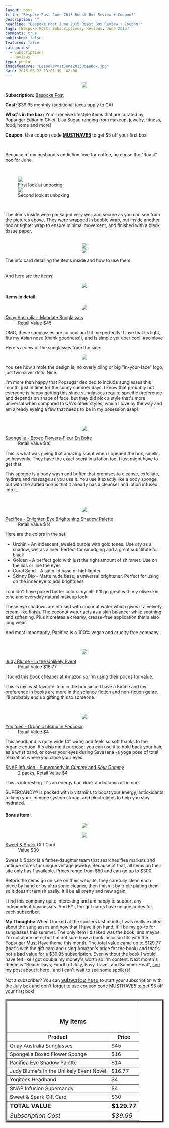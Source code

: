 ```yaml
---
layout: post
title: "Bespoke Post June 2015 Roast Box Review + Coupon!"
description: ""
headline: "Bespoke Post June 2015 Roast Box Review + Coupon!"
tags: [Bespoke Post, Subscriptions, Reviews, June 2015]
comments: true
published: false
featured: false
categories: 
  - Subscriptions
  - Reviews
type: photo
imagefeature: "BespokePostJune2015OpenBox.jpg"
date: 2015-06-22 13:01:39 -08:00
---
```


<center><img src='/images/BespokePostJune2015Box.jpg'></center>
<p><b>Subscription:</b> <a href="http://bespoke.evyy.net/c/164125/70438/1804" target="_blank">Bespoke Post</a></p>
<p><b>Cost:</b> $39.95 monthly (additional taxes apply to CA)</p>
<p><b>What's in the box:</b> You'll receive lifestyle items that are curated by Popsugar Editor in Chief, Lisa Sugar, ranging from makeup, jewelry, fitness, food, home and more!</p>
<p><b>Coupon:</b> Use coupon code <a href="http://popsugar-must-have.evyy.net/c/164125/137737/2706" target="_blank"><b>MUSTHAVE5</b></a> to get $5 off your first box!</p>
<br>

<p>Because of my husband's <strike>addiction</strike> love for coffee, he chose the "Roast" box for June.</p>
<br>

<figure>
      <img src='/images/BespokePostJune2015OpenBox.jpg'>
      <figcaption>First look at unboxing</figcaption>
      <img src='/images/BespokePostJune2015OpenBox2.jpg'>
      <figcaption>Second look at unboxing</figcaption>
</figure>
<br>

<p>The items inside were packaged very well and secure as you can see from the pictures above. They were wrapped in bubble wrap, put inside another box or tighter wrap to ensure minimal movement, and finished with a black tissue paper.</p>
<br>

<center><img src='/images/BespokePostJune2015Info.jpg'></center>
<center><img src='/images/BespokePostJune2015Info2.jpg'></center>
<p>The info card detailing the items inside and how to use them.</p>
<br>

<DT>And here are the items!</DT>
<p><center><img src='/images/BespokePostJune2015Items.jpg'></center></p>

<H4>Items in detail:</H4>

<p><center><img src='/images/BespokePostJune2015Grinder.jpg'></center></p>

<DL>
<DT><a href="http://www.quayaustralia.com/us/shop/116-day-breaker.html" target="_blank">Quay Australia - Mandate Sunglasses</a></DT>
<DD>Retail Value $45</DD>
</DL>

<p>OMG, these sunglasses are so cool and fit me perfectly! I love that its light, fits my Asian nose (thank goodness!), and is simple yet uber cool. #soinlove</p>

<p>Here's a view of the sunglasses from the side:</p>
<center><img src='/images/BespokePostJune2015Tumbler.jpg'></center>

<p>You see how simple the design is, no overly bling or big "in-your-face" logo, just two silver dots. Nice.</p>

<p>I'm more than happy that Popsugar decided to include sunglasses this month, just in time for the sunny summer days. I know that probably not everyone is happy getting this since sunglasses require specific preference and depends on shape of face, but they did pick a style that's more universal when compared to Q/A's other styles, which I love by the way and am already eyeing a few that needs to be in my posession asap!</p>
<br>

<p><center><img src='/images/PopsugarJune2015Coffee.jpg'></center></p>

<DL>
<DT><a href="http://spongelle.com/collections/spongelle/products/fleur-en-boite-boxed-flowers" target="_blank">Spongelle - Boxed Flowers-Fleur En Boîte</a></DT>
<DD>Retail Value $16</DD>
</DL>

<p>This is what was giving that amazing scent when I opened the box, smells so heavenly. They have the exact scent in a lotion too, I just might have to get that.</p>

<p>This sponge is a body wash and buffer that promises to cleanse, exfoliate, hydrate and massage as you use it. You use it exactly like a body sponge, but with the added bonus that it already has a cleanser and lotion infused into it.</p>
<br>

<p><center><img src='/images/PopsugarJune2015Eyeshadow.jpg'></center></p>

<DL>
<DT><a href="http://www.pacificabeauty.com/makeup/eyes/enlighten-eye-brightening-shadow-palette?id=422" target="_blank">Pacifica - Enlighten Eye Brightening Shadow Palette</a></DT>
<DD>Retail Value $14</DD>
</DL>

<p>Here are the colors in the set:
<ul>
<li>Urchin - An iridescent jeweled purple with gold tones.  Use dry as a shadow, wet as a liner.  Perfect for smudging and a great substitute for black</li>
<li>Golden - A perfect gold with just the right amount of shimmer.  Use on the lids or line the eyes</li>
<li>Coral Sand - A satin lid base or highlighter</li>
<li>Skinny Dip - Matte nude base, a universal brightener.  Perfect for using on the inner eye to add brightness</li>
</ul>
</p>

<p>I couldn't have picked better colors myself. It'll go great with my olive skin tone and everyday natural makeup look.</p>

<p>These eye shadows are infused with coconut water which gives it a velvety, cream-like finish. The coconut water acts as a skin balancer while soothing and softening. Plus it creates a creamy, crease-free application that's also long wear.</p>

<p>And most importantly, Pacifica is a 100% vegan and cruelty free company. <i class="icon-thumbs-up"></i></p>
<br>

<p><center><img src='/images/PopsugarJune2015Book.jpg'></center></p>
<DL>
<DT><a href="http://www.amazon.com/In-Unlikely-Event-Judy-Blume/dp/1101875046" target="_blank">Judy Blume - In the Unlikely Event</a></DT>
<DD>Retail Value $16.77</DD>
</DL>

<p>I found this book cheaper at Amazon so I'm using their prices for value.</p>

<p>This is my least favorite item in the box since I have a Kindle and my preference in books are more in the science fiction and non-fiction genre. I'll probably end up gifting this to someone.</p>
<br>

<p><center><img src='/images/PopsugarJune2015HairbandCandy.jpg'></center></p>

<DL>
<DT><a href="http://yogitoes.com/hband-headbands/hband-organic/peacock-organic-hband" target="_blank">Yogitoes - Organic hBand in <i>Peacock</i></a></DT>
<DD>Retail Value $4</DD>
</DL>

<p>This headband is quite wide (4" wide) and feels so soft thanks to the organic cotton. It's also multi purpose; you can use it to hold back your hair, as a wrist band, or cover your eyes during Savasana -a yoga pose of total relaxation where you close your eyes.</p>

<DL>
<DT><a href="https://www.snapsupercandy.com/supercandy/" target="_blank">SNAP Infusion - Supercandy in <i>Gummy</i> and <i>Sour Gummy</i></a></DT>
<DD>2 packs, Retail Value $4</DD>
</DL>

<p>This is interesting. It's an energy bar, drink and vitamin all in one.</p>

<quote>SUPERCANDY® is packed with b vitamins to boost your energy, antioxidants to keep your immune system strong, and electrolytes to help you stay hydrated.</quote>

<H4><i class="icon-gift"></i> Bonus item:</H4>

<p><center><img src='/images/PopsugarJune2015GiftCard.jpg'></center></p>
<p><center><img src='/images/PopsugarJune2015GiftCard2.jpg'></center></p>

<DL>
<DT><a href="http://www.sweetandspark.com" target="_blank">Sweet & Spark</a> Gift Card</DT>
<DD>Value $30</DD>
</DL>

<p>Sweet & Spark is a father-daughter team that searches flea markets and antique stores for unique vintage jewelry. Because of that, all items on their site only has 1 available. Prices range from $50 and can go up to $300.</p>

<p>Before the items go on sale on their website, they carefully clean each piece by hand or by ultra sonic cleaner, then finish it by triple plating them so it doesn't tarnish easily. It'll be all pretty and new again.</p>

<p>I find this company quite interesting and am happy to support any independent businesses. And FYI, the gift cards have unique codes for each subscriber.</p> 

<p><i class="icon-exclamation-sign"></i><b> My Thoughts:</b> When I looked at the spoilers last month, I was really excited about the sunglasses and now that I have it on hand, it'll be my go-to for sunglasses this summer. The only item I disliked was the book, and maybe I'm not alone here, but I'm not sure how a book inclusion fits with the Popsugar Must Have theme this month. The total value came up to $129.77 (that's with the gift card and using Amazon's price for the book) and that's not a bad value for a $39.95 subscription. Even without the book I would have felt like I got double my money's worth so I'm content. Next month's theme is "Beach Days, Fourth of July, Easy Travel, and Summer Heat", <a href="http://whatsupmailbox.com/subscriptions/Popsugar-Must-Have-July-2015-Spoiler-Theme/" targe="_blank"> see my post about it here </a>, and I can't wait to see some spoilers!</p>

<p>Not a subscriber? You can <a href="http://popsugar-must-have.evyy.net/c/164125/137737/2706" target="_blank"><big>subscribe here</big></a> to start your subscription with the July box and don't forget to use coupon code <a href="http://popsugar-must-have.evyy.net/c/164125/137737/2706" target="_blank">MUSTHAVE5</a> to get $5 off your first box!</p>

<TABLE  BORDER="5">
   <TR>
      <TH COLSPAN="2">
         <H3><BR><center>My Items</center></H3>
      </TH>
   </TR>
      <TH>Product</TH>
      <TH>Price</TH>
  <TR>
      <TD>Quay Australia Sunglasses</TD>
      <TD>$45</TD>
   </TR>
   <TR>
      <TD>Spongelle Boxed Flower Sponge</TD>
      <TD>$16</TD>
   </TR>
    <TR>
      <TD>Pacifica Eye Shadow Palette</TD>
      <TD>$14</TD>
   </TR>
    <TR>
      <TD>Judy Blume's In the Unlikely Event Novel</TD>
      <TD>$16.77</TD>
   </TR>
    <TR>
      <TD>Yogitoes Headband</TD>
      <TD>$4</TD>
   </TR>
   <TR>
      <TD>SNAP Infusion Supercandy</TD>
      <TD>$4</TD>
   </TR>
   <TR>
      <TD>Sweet & Spark Gift Card</TD>
      <TD>$30</TD>
   </TR>
   <TR>
      <TD><b><big>TOTAL VALUE</big></b></TD>
      <TD><b><big>$129.77</big></b></TD>
   </TR>
   <TR>
      <TD><i><big>Subscription Cost</big></i></TD>
      <TD><i><big>$39.95</big></i></TD>
   </TR>
</TABLE>
